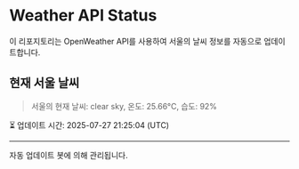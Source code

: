 
# Weather API Status

이 리포지토리는 OpenWeather API를 사용하여 서울의 날씨 정보를 자동으로 업데이트합니다.

## 현재 서울 날씨
> 서울의 현재 날씨: clear sky, 온도: 25.66°C, 습도: 92%

⏳ 업데이트 시간: 2025-07-27 21:25:04 (UTC)

---
자동 업데이트 봇에 의해 관리됩니다.
